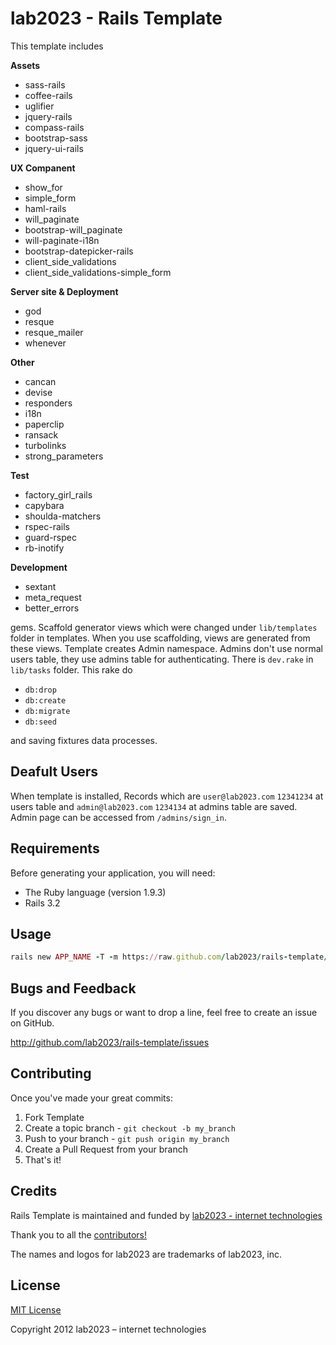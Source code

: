 # lab2023 - Rails Template

This template includes

**Assets**

* sass-rails
* coffee-rails
* uglifier
* jquery-rails
* compass-rails
* bootstrap-sass
* jquery-ui-rails

**UX Companent**

* show_for
* simple_form
* haml-rails
* will_paginate
* bootstrap-will_paginate
* will-paginate-i18n
* bootstrap-datepicker-rails
* client_side_validations
* client_side_validations-simple_form

**Server site & Deployment**

* god
* resque
* resque_mailer
* whenever

**Other**

* cancan
* devise
* responders
* i18n
* paperclip
* ransack
* turbolinks
* strong_parameters

**Test**

* factory_girl_rails
* capybara
* shoulda-matchers
* rspec-rails
* guard-rspec
* rb-inotify

**Development**

* sextant
* meta_request
* better_errors

gems. Scaffold generator views which were changed under `lib/templates`
folder in templates.  When you use scaffolding, views are generated from these views. Template creates Admin namespace.
Admins don't use normal users table, they use admins table for authenticating. There is `dev.rake` in `lib/tasks` folder.
This rake do

* `db:drop`
* `db:create`
* `db:migrate`
* `db:seed`

and saving fixtures data processes. 

## Deafult Users

When template is installed, Records
which are `user@lab2023.com`  `12341234` at users table and `admin@lab2023.com` `1234134` at admins table are saved. Admin
page can be accessed from `/admins/sign_in`.

## Requirements

Before generating your application, you will need:

* The Ruby language (version 1.9.3)
* Rails 3.2

## Usage

```ruby
rails new APP_NAME -T -m https://raw.github.com/lab2023/rails-template/master/rails_template.rb
```

## Bugs and  Feedback

If you discover any bugs or want to drop a line, feel free to create an issue on GitHub.

http://github.com/lab2023/rails-template/issues

## Contributing

Once you've made your great commits:

1. Fork Template
2. Create a topic branch - `git checkout -b my_branch`
3. Push to your branch - `git push origin my_branch`
4. Create a Pull Request from your branch
5. That's it!

## Credits

Rails Template is maintained and funded by [lab2023 - internet technologies](http://lab2023.com/)

Thank you to all the [contributors!](https://github.com/lab2023/rails-template/graphs/contributors)

The names and logos for lab2023 are trademarks of lab2023, inc.

## License

[MIT License](http://www.opensource.org/licenses/mit-license)

Copyright 2012 lab2023 – internet technologies
